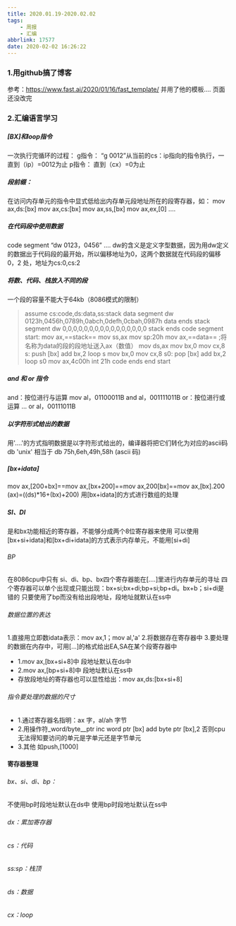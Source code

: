 ```yaml
---
title: 2020.01.19-2020.02.02
tags:
	- 周报
	- 汇编
abbrlink: 17577
date: 2020-02-02 16:26:22
---
```

### 1.用github搞了博客
参考：https://www.fast.ai/2020/01/16/fast_template/
并用了他的模板....
页面还没改完
### 2.汇编语言学习
#####  [BX]和loop指令
一次执行完循环的过程：
g指令：
“g 0012”从当前的cs：ip指向的指令执行，一直到（ip）=0012为止
p指令：
直到（cx）=0为止
##### 段前缀：
在访问内存单元的指令中显式低给出内存单元段地址所在的段寄存器，如：
mov ax,ds:[bx]
mov ax,cs:[bx]
mov ax,ss,[bx]
mov ax,ex,[0]
....
<!--more-->
##### 在代码段中使用数据
code segment
“dw 0123，0456”
....
dw的含义是定义字型数据，因为用dw定义的数据出于代码段的最开始，所以偏移地址为0，这两个数据就在代码段的偏移0，2 处，地址为cs:0,cs:2
##### 将数、代码、栈放入不同的段
一个段的容量不能大于64kb（8086模式的限制）
>assume cs:code,ds:data,ss:stack
data segment
	dw 0123h,0456h,0789h,0abch,0defh,0cbah,0987h
data ends
stack segment
	dw 0,0,0,0,0,0,0,0,0,0,0,0,0,0,0,0
stack ends
code segment
start: mov ax,==stack==
	mov ss,ax
	mov sp:20h
	mov ax,==data==  ;将名称为data的段的段地址送入ax（数值）
	mov ds,ax
	mov bx,0
	mov cx,8
s:	push [bx]
	add bx,2
	loop s
	mov bx,0
	mov cx,8
s0:	pop [bx]
	add bx,2
	loop s0
mov ax,4c00h
int 21h
code ends
end start


##### and 和 or 指令
and：按位进行与运算
mov al，01100011B
and al，001111011B
or：按位进行或运算
...
or al，00111011B

##### 以字符形式给出的数据
用'....'的方式指明数据是以字符形式给出的，编译器将把它们转化为对应的ascii码
db 'unix' 相当于 db 75h,6eh,49h,58h (ascii 码)

##### [bx+idata]
mov ax,[200+bx]==mov ax,[bx+200]==mov ax,200[bx]==mov ax,[bx].200
(ax)=((ds)*16+(bx)+200)
用[bx+idata]的方式进行数组的处理

##### SI、DI
是和bx功能相近的寄存器，不能够分成两个8位寄存器来使用
可以使用 [bx+si+idata]和[bx+di+idata]的方式表示内存单元，不能用[si+di]
###### BP
在8086cpu中只有 si、di、bp、bx四个寄存器能在[....]里进行内存单元的寻址
四个寄存器可以单个出现或只能出现：bx+si;bx+di;bp+si;bp+di。bx+b；si+di是错的
只要使用了bp而没有给出段地址，段地址就默认在ss中
###### 数据位置的表达
1.直接用立即数idata表示：mov ax,1；mov al,'a'
2.将数据存在寄存器中
3.要处理的数据在内存中，可用[...]的格式给出EA,SA在某个段寄存器中
- 1.mov ax,[bx+si+8]中 段地址默认在ds中
- 2.mov ax,[bp+si+8]中 段地址默认在ss中
- 存放段地址的寄存器也可以显性给出：mov ax,ds:[bx+si+8]

###### 指令要处理的数据的尺寸
- 1.通过寄存器名指明：ax 字，al/ah 字节
- 2.用操作符_word/byte__ptr
	inc word ptr [bx]
	add byte ptr [bx],2
否则cpu无法得知要访问的单元是字单元还是字节单元
- 3.其他
	如push,[1000]

#### 寄存器整理
###### bx、si、di、bp：
不使用bp时段地址默认在ds中
使用bp时段地址默认在ss中
###### dx：累加寄存器
###### cs：代码
###### ss:sp：栈顶
###### ds：数据
###### cx：loop
